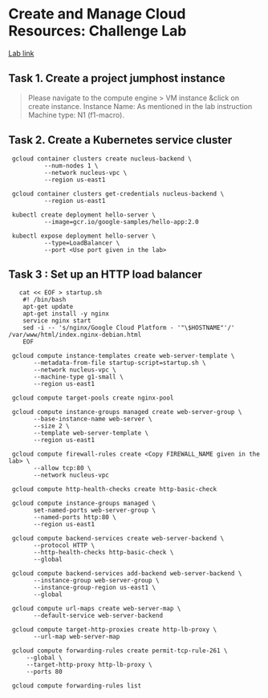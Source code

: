 # Create and Manage Cloud Resources: Challenge Lab

[Lab link](https://www.cloudskillsboost.google/focuses/10258?parent=catalog)

## Task 1. Create a project jumphost instance

> Please navigate to the compute engine > VM instance &click on create instance. Instance Name: As mentioned in the lab instruction Machine type: N1 (f1-macro).


## Task 2. Create a Kubernetes service cluster

```
 gcloud container clusters create nucleus-backend \
          --num-nodes 1 \
          --network nucleus-vpc \
          --region us-east1
```
```
 gcloud container clusters get-credentials nucleus-backend \
          --region us-east1

 kubectl create deployment hello-server \
          --image=gcr.io/google-samples/hello-app:2.0
```
```
 kubectl expose deployment hello-server \
          --type=LoadBalancer \
          --port <Use port given in the lab>
```

## Task 3 : Set up an HTTP load balancer

```
   cat << EOF > startup.sh
    #! /bin/bash
    apt-get update
    apt-get install -y nginx
    service nginx start
    sed -i -- 's/nginx/Google Cloud Platform - '"\$HOSTNAME"'/' /var/www/html/index.nginx-debian.html
    EOF
```
```
 gcloud compute instance-templates create web-server-template \
       --metadata-from-file startup-script=startup.sh \
       --network nucleus-vpc \
       --machine-type g1-small \
       --region us-east1
```
```
 gcloud compute target-pools create nginx-pool
```
```
 gcloud compute instance-groups managed create web-server-group \
       --base-instance-name web-server \
       --size 2 \
       --template web-server-template \
       --region us-east1
```
```
 gcloud compute firewall-rules create <Copy FIREWALL_NAME given in the lab> \
       --allow tcp:80 \
       --network nucleus-vpc
```
```    
 gcloud compute http-health-checks create http-basic-check
```
```
 gcloud compute instance-groups managed \
       set-named-ports web-server-group \
       --named-ports http:80 \
       --region us-east1
```
```
 gcloud compute backend-services create web-server-backend \
       --protocol HTTP \
       --http-health-checks http-basic-check \
       --global
```
```
 gcloud compute backend-services add-backend web-server-backend \
       --instance-group web-server-group \
       --instance-group-region us-east1 \
       --global
```
```
 gcloud compute url-maps create web-server-map \
       --default-service web-server-backend
```
```
 gcloud compute target-http-proxies create http-lb-proxy \
       --url-map web-server-map
```
```
 gcloud compute forwarding-rules create permit-tcp-rule-261 \
     --global \
     --target-http-proxy http-lb-proxy \
     --ports 80
```
```
 gcloud compute forwarding-rules list
```